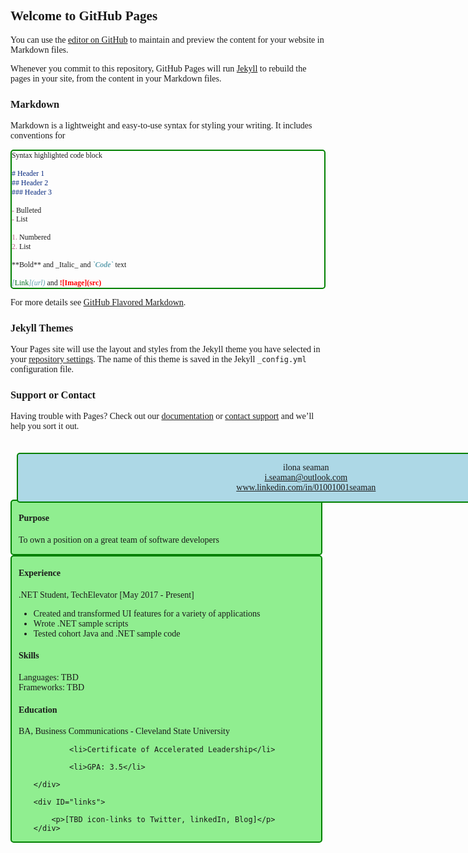 ## Welcome to GitHub Pages

You can use the [editor on GitHub](https://github.com/iSeaman/iSeaman.github.io/edit/master/README.md) to maintain and preview the content for your website in Markdown files.

Whenever you commit to this repository, GitHub Pages will run [Jekyll](https://jekyllrb.com/) to rebuild the pages in your site, from the content in your Markdown files.

### Markdown

Markdown is a lightweight and easy-to-use syntax for styling your writing. It includes conventions for

```markdown
Syntax highlighted code block

# Header 1
## Header 2
### Header 3

- Bulleted
- List

1. Numbered
2. List

**Bold** and _Italic_ and `Code` text

[Link](url) and ![Image](src)
```

For more details see [GitHub Flavored Markdown](https://guides.github.com/features/mastering-markdown/).

### Jekyll Themes

Your Pages site will use the layout and styles from the Jekyll theme you have selected in your [repository settings](https://github.com/iSeaman/iSeaman.github.io/settings). The name of this theme is saved in the Jekyll `_config.yml` configuration file.

### Support or Contact

Having trouble with Pages? Check out our [documentation](https://help.github.com/categories/github-pages-basics/) or [contact support](https://github.com/contact) and we’ll help you sort it out.
<!DOCTYPE html>
<html>
<head>
<style>
*{font-family: Calibri;}
div{
	border: 2px solid green;
	border-radius: 5px;
	height: auto;
	width: auto;
	background-color: lightgreen;
}
a:hover {color: green; font-weight: bold;}
#header{
	z-index: 1;
	position: fixed;
	width: 96%;
	margin: 20px 10px;
	text-align: center;
	background-color: lightblue;
}
.left, .right{
	float: left;
	margin-top: auto;
	height: auto;
	width: 96%;
	padding: 0px 0px 0px 11px;
}
.left{
	margin-top: 95px;
}
#links{
	position: relative;
	height: auto;
	width: 96%;
	clear: both;
}
#links p{
	position: relative;
	padding-top: 15px;
	text-align: center;
}
	
</style>
<title>My HTML resume</title>
</head>
<body>
	<div ID="header">
		<p>ilona seaman<br>
		<a href="mailto:i.seaman@outlook.com"; id="email">i.seaman@outlook.com</a><br>
		<a href="http://www.linkedin.com/in/01001001seaman"; id="linkedin">www.linkedin.com/in/01001001seaman</a></p>
	</div>
	<div class="left">
		<h4>Purpose</h4>
		<p>To own a position on a great team of software developers</p>
	</div>
	<div class="right">
		<h4>Experience</h4>
		<p>.NET Student, TechElevator [May 2017 - Present]</p>
		<ul>
			<li>Created and transformed UI features for a variety of applications</li>
			<li>Wrote .NET sample scripts</li>
			<li>Tested cohort Java and .NET sample code</li>
		</ul>
		<h4>Skills</h4>	
		<p>Languages: TBD<br>
		Frameworks: TBD</p>
		<h4>Education</h4>
		<p>BA, Business Communications - Cleveland State University</p>
		<ul>
            
			<li>Certificate of Accelerated Leadership</li>
     
			<li>GPA: 3.5</li>
	    
	</div>
	    
	<div ID="links">
	    
		<p>[TBD icon-links to Twitter, linkedIn, Blog]</p>
	</div>	
</body>

</html>

